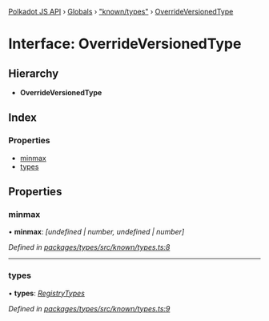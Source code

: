 [Polkadot JS API](../README.md) › [Globals](../globals.md) › ["known/types"](../modules/_known_types_.md) › [OverrideVersionedType](_known_types_.overrideversionedtype.md)

# Interface: OverrideVersionedType

## Hierarchy

* **OverrideVersionedType**

## Index

### Properties

* [minmax](_known_types_.overrideversionedtype.md#minmax)
* [types](_known_types_.overrideversionedtype.md#types)

## Properties

###  minmax

• **minmax**: *[undefined | number, undefined | number]*

*Defined in [packages/types/src/known/types.ts:8](https://github.com/polkadot-js/api/blob/3db15e73a5/packages/types/src/known/types.ts#L8)*

___

###  types

• **types**: *[RegistryTypes](../modules/_types_.md#registrytypes)*

*Defined in [packages/types/src/known/types.ts:9](https://github.com/polkadot-js/api/blob/3db15e73a5/packages/types/src/known/types.ts#L9)*
